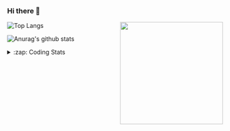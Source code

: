 ### Hi there 👋

<!--
**tao8687/tao8687** is a ✨ _special_ ✨ repository because its `README.md` (this file) appears on your GitHub profile.

Here are some ideas to get you started:

- 🔭 I’m currently working on ...
- 🌱 I’m currently learning ...
- 👯 I’m looking to collaborate on ...
- 🤔 I’m looking for help with ...
- 💬 Ask me about ...
- 📫 How to reach me: ...
- 😄 Pronouns: ...
- ⚡ Fun fact: ...
-->

<img align='right' src="https://media.giphy.com/media/M9gbBd9nbDrOTu1Mqx/giphy.gif" width="240">

  
![Top Langs](https://github-readme-stats.vercel.app/api/top-langs/?username=tao8687&layout=compact&title_color=23238E&text_color=A67D3D)

![Anurag's github stats](https://github-readme-stats.vercel.app/api?username=tao8687&show_icons=true&&text_color=A67D3D&title_color=23238E&show_icons=false&count_private=true&hide=stars)

<details>
  <summary>:zap: Coding Stats</summary>
  <br>
    
<!--START_SECTION:waka-->

```txt
From: 23 April 2025 - To: 30 April 2025

Markdown           5 hrs 1 min     ████████░░░░░░░░░░░░░░░░░   31.85 %
C++                3 hrs 47 mins   ██████░░░░░░░░░░░░░░░░░░░   24.10 %
XML                2 hrs 42 mins   ████▒░░░░░░░░░░░░░░░░░░░░   17.19 %
C                  1 hr 52 mins    ███░░░░░░░░░░░░░░░░░░░░░░   11.87 %
CMake              1 hr 28 mins    ██▒░░░░░░░░░░░░░░░░░░░░░░   09.34 %
```

<!--END_SECTION:waka-->
</details>
